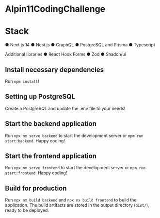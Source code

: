 # Alpin11CodingChallenge

# Stack
● Next.js 14
● Nest.js 
● GraphQL
● PostgreSQL and Prisma
● Typescript

Additional libraries
● React Hook Forms
● Zod 
● Shadcn/ui


## Install necessary dependencies

Run `npm install`!

## Setting up PostgreSQL

Create a PostgreSQL and update the .env file to your needs!

## Start the backend application

Run `npx nx serve backend` to start the development server or `npm run start:backend`. Happy coding!

## Start the frontend application

Run `npx nx serve frontend` to start the development server or `npm run start:frontend`. Happy coding!

## Build for production

Run `npx nx build backend` and `npx nx build frontend` to build the application. The build artifacts are stored in the output directory (`dist/`), ready to be deployed.
